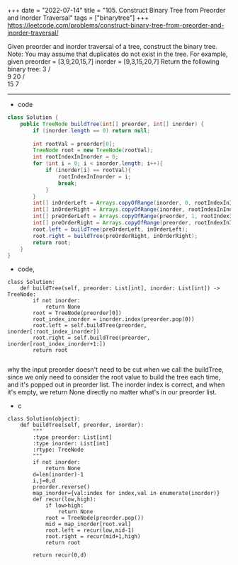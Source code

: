 +++
date = "2022-07-14"
title = "105. Construct Binary Tree from Preorder and Inorder Traversal"
tags = ["binarytree"]
+++
https://leetcode.com/problems/construct-binary-tree-from-preorder-and-inorder-traversal/

Given preorder and inorder traversal of a tree, construct the binary tree.
Note:
You may assume that duplicates do not exist in the tree.
For example, given
preorder = [3,9,20,15,7] inorder = [9,3,15,20,7]
Return the following binary tree:
     3
   / \
  9  20
    /  \
   15   7

---
- code
```java
class Solution {
    public TreeNode buildTree(int[] preorder, int[] inorder) {
        if (inorder.length == 0) return null;
        
        int rootVal = preorder[0];
        TreeNode root = new TreeNode(rootVal);
        int rootIndexInInorder = 0;
        for (int i = 0; i < inorder.length; i++){
            if (inorder[i] == rootVal){
                rootIndexInInorder = i;
                break;
            } 
        }
        int[] inOrderLeft = Arrays.copyOfRange(inorder, 0, rootIndexInInorder);
        int[] inOrderRight = Arrays.copyOfRange(inorder, rootIndexInInorder + 1, inorder.length);
        int[] preOrderLeft = Arrays.copyOfRange(preorder, 1, rootIndexInInorder + 1);
        int[] preOrderRight = Arrays.copyOfRange(preorder, rootIndexInInorder + 1, preorder.length);
        root.left = buildTree(preOrderLeft, inOrderLeft);
        root.right = buildTree(preOrderRight, inOrderRight);
        return root;
    }
}
```
- code, 
```
class Solution:
    def buildTree(self, preorder: List[int], inorder: List[int]) -> TreeNode:
        if not inorder:
            return None
        root = TreeNode(preorder[0])
        root_index_inorder = inorder.index(preorder.pop(0))
        root.left = self.buildTree(preorder, inorder[:root_index_inorder])
        root.right = self.buildTree(preorder, inorder[root_index_inorder+1:])
        return root
        

```
why the input preorder doesn't need to be cut when we call the buildTree, since we only need to consider the root value to build the tree each time, and it's popped out in preorder list. The inorder index is correct, and when it's empty, we return None directly no matter what's in our preorder list.
- c
```
class Solution(object):
    def buildTree(self, preorder, inorder):
        """
        :type preorder: List[int]
        :type inorder: List[int]
        :rtype: TreeNode
        """
        if not inorder:
            return None
        d=len(inorder)-1
        i,j=0,d
        preorder.reverse()
        map_inorder={val:index for index,val in enumerate(inorder)}
        def recur(low,high):
            if low>high:
                return None
            root = TreeNode(preorder.pop())
            mid = map_inorder[root.val]
            root.left = recur(low,mid-1)
            root.right = recur(mid+1,high)
            return root

        return recur(0,d)
```
